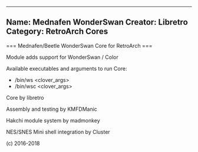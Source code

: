 -----------------------
Name: Mednafen WonderSwan 
Creator: Libretro
Category: RetroArch Cores
-----------------------
=== Mednafen/Beetle WonderSwan Core for RetroArch ===

Module adds support for WonderSwan / Color

Available executables and arguments to run Core:
- /bin/ws <rom> <clover_args>
- /bin/wsc <rom> <clover_args>

Core by libretro

Assembly and testing by KMFDManic

Hakchi module system by madmonkey

NES/SNES Mini shell integration by Cluster

(c) 2016-2018
